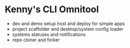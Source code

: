 # Kenny's CLI Omnitool
- dev and demo setup host and deploy for simple apps
- project scaffolder and desktop/system config loader
- systems statuses and notifications
- repo cloner and forker